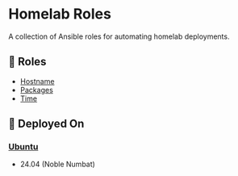 # Homelab Roles

A collection of Ansible roles for automating homelab deployments.

## 📜 Roles

- [Hostname](hostname/README.md)
- [Packages](packages/README.md)
- [Time](time/README.md)

## 🚀 Deployed On

### [Ubuntu](https://ubuntu.com)

- 24.04 (Noble Numbat)
